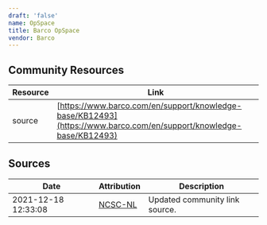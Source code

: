 ```yaml
---
draft: 'false'
name: OpSpace
title: Barco OpSpace
vendor: Barco
---
```



## Community Resources
| Resource | Link |
| --- | --- |
| source | [https://www.barco.com/en/support/knowledge-base/KB12493](https://www.barco.com/en/support/knowledge-base/KB12493) |


## Sources
| Date | Attribution | Description |
| --- | --- | --- |
| 2021-12-18 12:33:08 | [NCSC-NL](https://github.com/NCSC-NL/log4shell/blob/main/software/README.md) | Updated community link source.  |

